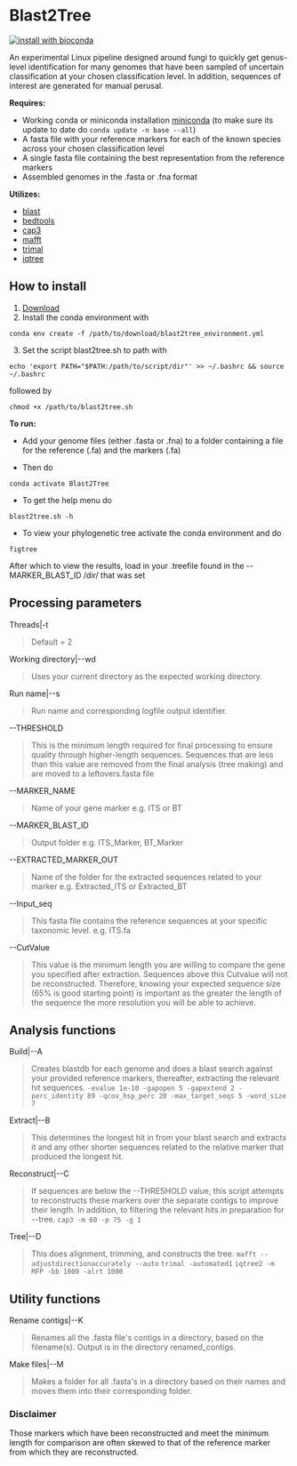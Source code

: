 # Blast2Tree

[![install with bioconda](https://img.shields.io/badge/install%20with-bioconda-brightgreen.svg?style=flat)](https://bioconda.github.io/)

An experimental Linux pipeline designed around fungi to quickly get genus-level identification for many genomes that have been sampled of uncertain classification at your chosen classification level. In addition, sequences of interest are generated for manual perusal. 

**Requires:**
- Working conda or miniconda installation [miniconda](https://www.anaconda.com/download/success) (to make sure its update to date do `conda update -n base --all`)
- A fasta file with your reference markers for each of the known species across your chosen classification level
- A single fasta file containing the best representation from the reference markers
- Assembled genomes in the .fasta or .fna format

**Utilizes:**
- [blast](https://anaconda.org/bioconda/blast) 
- [bedtools](https://anaconda.org/bioconda/bedtools)
- [cap3](https://anaconda.org/bioconda/cap3)
- [mafft](https://anaconda.org/bioconda/mafft)
- [trimal](https://anaconda.org/bioconda/trimal)
- [iqtree](https://anaconda.org/bioconda/iqtree)

## How to install
1) [Download](https://github.com/CallinCeriani/Blast2Tree/archive/refs/tags/Versions.tar.gz)
2) Install the conda environment with
```
conda env create -f /path/to/download/blast2tree_environment.yml
```
3) Set the script blast2tree.sh to path with
```
echo 'export PATH="$PATH:/path/to/script/dir"' >> ~/.bashrc && source ~/.bashrc
```
followed by
```
chmod +x /path/to/blast2tree.sh
```

**To run:**
- Add your genome files (either .fasta or .fna) to a folder containing a file for the reference (.fa) and the markers (.fa)
  
- Then do
```
conda activate Blast2Tree
```
  
- To get the help menu do
```
blast2tree.sh -h
```

- To view your phylogenetic tree activate the conda environment and do
```
figtree
```
After which to view the results, load in your .treefile found in the --MARKER_BLAST_ID /dir/ that was set

## Processing parameters

Threads|-t
> Default = 2

Working directory|--wd 
> Uses your current directory as the expected working directory.

Run name|--s
> Run name and corresponding logfile output identifier.

--THRESHOLD
> This is the minimum length required for final processing to ensure quality through higher-length sequences. Sequences that are less than this value are removed from the final analysis (tree making) and are moved to a leftovers.fasta file

--MARKER_NAME
> Name of your gene marker e.g. ITS or BT

--MARKER_BLAST_ID
> Output folder e.g. ITS_Marker, BT_Marker

--EXTRACTED_MARKER_OUT
> Name of the folder for the extracted sequences related to your marker e.g. Extracted_ITS or Extracted_BT

--Input_seq
> This fasta file contains the reference sequences at your specific taxonomic level. e.g. ITS.fa

--CutValue 
> This value is the minimum length you are willing to compare the gene you specified after extraction. Sequences above this Cutvalue will not be reconstructed. Therefore, knowing your expected sequence size (65% is good starting point) is important as the greater the length of the sequence the more resolution you will be able to achieve. 

## Analysis functions

Build|--A
> Creates blastdb for each genome and does a blast search against your provided reference markers, thereafter, extracting the relevant hit sequences.
> `-evalue 1e-10 -gapopen 5 -gapextend 2 -perc_identity 89 -qcov_hsp_perc 20 -max_target_seqs 5 -word_size 7`

Extract|--B
> This determines the longest hit in from your blast search and extracts it and any other shorter sequences related to the relative marker that produced the longest hit.

Reconstruct|--C
> If sequences are below the --THRESHOLD value, this script attempts to reconstructs these markers over the separate contigs to improve their length. In addition, to filtering the relevant hits in preparation for --tree.
> `cap3 -m 60 -p 75 -g 1`

Tree|--D
> This does alignment, trimming, and constructs the tree.
>`mafft --adjustdirectionaccurately --auto` `trimal -automated1` `iqtree2 -m MFP -bb 1000 -alrt 1000` 

## Utility functions
Rename contigs|--K
> Renames all the .fasta file's contigs in a directory, based on the filename(s). Output is in the directory renamed_contigs.

Make files|--M
> Makes a folder for all .fasta's in a directory based on their names and moves them into their corresponding folder.

### Disclaimer
Those markers which have been reconstructed and meet the minimum length for comparison are often skewed to that of the reference marker from which they are reconstructed.
